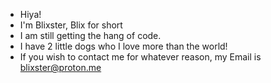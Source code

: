 - Hiya!
- I'm Blixster, Blix for short
- I am still getting the hang of code.
- I have 2 little dogs who I love more than the world!
- If you wish to contact me for whatever reason, my Email is blixster@proton.me

<!---
Blixster77/Blixster77 is a ✨ special ✨ repository because its `README.md` (this file) appears on your GitHub profile.
You can click the Preview link to take a look at your changes.
--->
